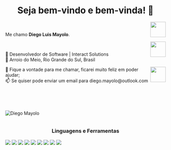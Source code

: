 <h1 align="center"> Seja bem-vindo e bem-vinda! 👋</h1>

<a href="https://www.linkedin.com/in/diego-mayolo-8a3a3210a/" target="_blank">
  <img align="right" src="https://i.ibb.co/Kx2GSrT/linkedin.png" width="48px" height="48px">
</a><br />
<p align="left" >
Me chamo <b> Diego Luis Mayolo</b>.
</p>
<a href="https://www.instagram.com/diegomayolo/" target="_blank">
  <img align="right" src="https://cdn.icon-icons.com/icons2/1211/PNG/512/1491579602-yumminkysocialmedia36_83067.png" width="48px" height="48px">
</a><br />
<p align="left" >
💼 Desenvolvedor de Software | Interact Solutions</br>
📌 Arroio do Meio, Rio Grande do Sul, Brasil</br>
</p>
<a href="https://github.com/diegomayolo" target="_blank">
  <img align="right" src="https://cdn.iconscout.com/icon/free/png-256/github-108-438008.png" width="48px" height="48px">
</a>
<p align="left" >
💬 Fique a vontade para me chamar, ficarei muito feliz em poder ajudar;</br>
📫 Se quiser pode enviar um email para diego.mayolo@outlook.com
  </p>
</br></br>

<div style="display: inline-block"><br>
<p>
  <img align="center" src="https://github-readme-stats.vercel.app/api/top-langs/?username=diegomayolo&layout=compact&theme=dark&title_color=268bd2" alt="Diego Mayolo" />
</p>
</div>
<h3 align="center">Linguagens e Ferramentas</h3>
<div style="display: inline-block">
  <img align="center" src="http://img.shields.io/badge/-Java-F89820?style=flat&logo=java&logoColor=white">
  <img align="center" src="https://img.shields.io/badge/-HTML5-E34F26?style=flat&logo=html5&logoColor=white">
  <img align="center" src="https://img.shields.io/badge/-CSS3-1572B6?style=flat&logo=css3&logoColor=white">
  <img align="center" src="https://img.shields.io/badge/-JavaScript-eed718?style=flat&logo=javascript&logoColor=ffffff">
  <img align="center" src="https://img.shields.io/badge/-React-000000?style=flat&logo=react&logoColor=00c8ff">
  <img align="center" src="https://img.shields.io/badge/-MySQL-F29111?style=flat&logo=mysql&logoColor=FFFFFF">
  <img align="center" src="http://img.shields.io/badge/-Git-F1502F?style=flat&logo=git&logoColor=FFFFFF">
  <img align="center" src="http://img.shields.io/badge/-Github-000000?style=flat&logo=github&logoColor=FFFFFF">
  <img align="center" src="http://img.shields.io/badge/-VS%20Code-007ACC?style=flat&logo=visual%20studio%20code&logoColor=white">
</div>
